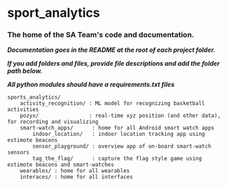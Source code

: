 # sport_analytics
### The home of the SA Team's code and documentation.
***Documentation goes in the README at the root of each project folder.***

***If you add folders and files, provide file descriptions and add the folder path below.***

***All python modules should have a requirements.txt files***





    sports_analytics/
    	activity_recognition/ : ML model for recognizing basketball activities
    	pozyx/                : real-time xyz position (and other data), for recording and visualizing
    	smart-watch_apps/      : home for all Android smart watch apps
    		indoor_location/   : indoor location tracking app using estimote beacons
    		sensor_playground/ : overview app of on-board smart-watch sensors
    		tag_the_flag/      : capture the flag style game using estimote beacons and smart-watches
        wearables/ : home for all wearables
        interaces/ : home for all interfaces
